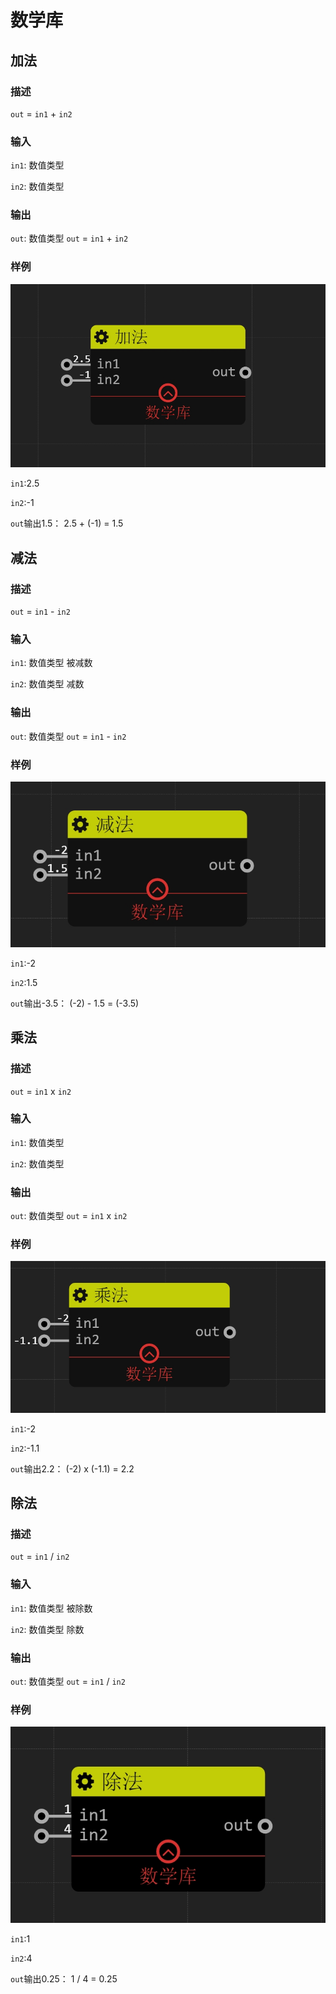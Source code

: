 数学库
================
## 加法

### 描述

`out` = `in1` + `in2`

### 输入

`in1`: 数值类型

`in2`: 数值类型

### 输出

`out`: 数值类型 `out` = `in1` + `in2`

### 样例

![](./pic/add.zh-CN.jpg)

`in1`:2.5

`in2`:-1

`out`输出1.5： 2.5 + (-1) = 1.5



## 减法

### 描述

`out` = `in1` - `in2`

### 输入

`in1`: 数值类型 被减数

`in2`: 数值类型 减数

### 输出

`out`: 数值类型 `out` = `in1` - `in2`

### 样例

![](./pic/sub.zh-CN.jpg)

`in1`:-2

`in2`:1.5

`out`输出-3.5： (-2) - 1.5 = (-3.5)

## 乘法

### 描述

`out` = `in1` x `in2`

### 输入

`in1`: 数值类型

`in2`: 数值类型

### 输出

`out`: 数值类型 `out` = `in1` x `in2`

### 样例

![](./pic/mul.zh-CN.jpg)

`in1`:-2

`in2`:-1.1

`out`输出2.2： (-2) x (-1.1) = 2.2

## 除法

### 描述

`out` = `in1` / `in2`

### 输入

`in1`: 数值类型 被除数

`in2`: 数值类型 除数

### 输出

`out`: 数值类型 `out` = `in1` / `in2`

### 样例

![](./pic/div.zh-CN.jpg)

`in1`:1

`in2`:4

`out`输出0.25： 1 / 4 = 0.25